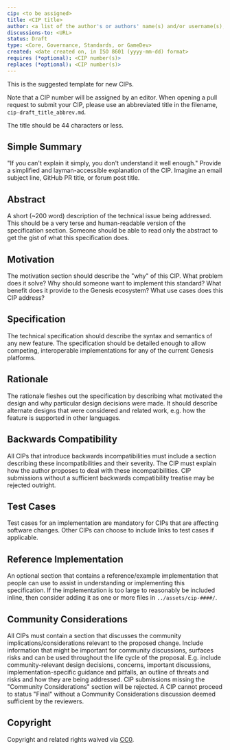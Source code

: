 ```yaml
---
cip: <to be assigned>
title: <CIP title>
author: <a list of the author's or authors' name(s) and/or username(s), or name(s) and email(s), e.g. (use with the parentheses or triangular brackets): FirstName LastName (@GitHubUsername), FirstName LastName <foo@bar.com>, FirstName (@GitHubUsername) and GitHubUsername (@GitHubUsername)>
discussions-to: <URL>
status: Draft
type: <Core, Governance, Standards, or GameDev>
created: <date created on, in ISO 8601 (yyyy-mm-dd) format>
requires (*optional): <CIP number(s)>
replaces (*optional): <CIP number(s)>
---
```


This is the suggested template for new CIPs.

Note that a CIP number will be assigned by an editor. When opening a pull request to submit your CIP, please use an abbreviated title in the filename, `cip-draft_title_abbrev.md`.

The title should be 44 characters or less.

## Simple Summary
"If you can't explain it simply, you don't understand it well enough." Provide a simplified and layman-accessible explanation of the CIP. Imagine an email subject line, GitHub PR title, or forum post title.

## Abstract
A short (~200 word) description of the technical issue being addressed. This should be a very terse and human-readable version of the specification section. Someone should be able to read only the abstract to get the gist of what this specification does.

## Motivation
The motivation section should describe the "why" of this CIP. What problem does it solve? Why should someone want to implement this standard? What benefit does it provide to the Genesis ecosystem? What use cases does this CIP address?

## Specification
The technical specification should describe the syntax and semantics of any new feature. The specification should be detailed enough to allow competing, interoperable implementations for any of the current Genesis platforms.

## Rationale
The rationale fleshes out the specification by describing what motivated the design and why particular design decisions were made. It should describe alternate designs that were considered and related work, e.g. how the feature is supported in other languages.

## Backwards Compatibility
All CIPs that introduce backwards incompatibilities must include a section describing these incompatibilities and their severity. The CIP must explain how the author proposes to deal with these incompatibilities. CIP submissions without a sufficient backwards compatibility treatise may be rejected outright.

## Test Cases
Test cases for an implementation are mandatory for CIPs that are affecting software changes. Other CIPs can choose to include links to test cases if applicable.

## Reference Implementation
An optional section that contains a reference/example implementation that people can use to assist in understanding or implementing this specification.  If the implementation is too large to reasonably be included inline, then consider adding it as one or more files in `../assets/cip-####/`.

## Community Considerations
All CIPs must contain a section that discusses the community implications/considerations relevant to the proposed change. Include information that might be important for community discussions, surfaces risks and can be used throughout the life cycle of the proposal. E.g. include community-relevant design decisions, concerns, important discussions, implementation-specific guidance and pitfalls, an outline of threats and risks and how they are being addressed. CIP submissions missing the "Community Considerations" section will be rejected. A CIP cannot proceed to status "Final" without a Community Considerations discussion deemed sufficient by the reviewers.

## Copyright
Copyright and related rights waived via [CC0](https://creativecommons.org/publicdomain/zero/1.0/).
